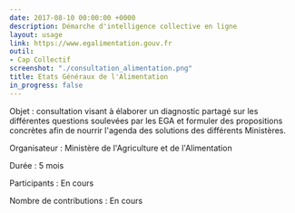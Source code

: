 ```yaml
---
date: 2017-08-10 00:00:00 +0000
description: Démarche d'intelligence collective en ligne
layout: usage
link: https://www.egalimentation.gouv.fr
outil:
- Cap Collectif
screenshot: "./consultation_alimentation.png"
title: Etats Généraux de l'Alimentation
in_progress: false
---
```



Objet : consultation visant à élaborer un diagnostic partagé sur les différentes questions soulevées par les EGA et formuler des propositions concrètes afin de nourrir l'agenda des solutions des différents Ministères.

Organisateur : Ministère de l'Agriculture et de l'Alimentation

Durée : 5 mois

Participants : En cours

Nombre de contributions : En cours